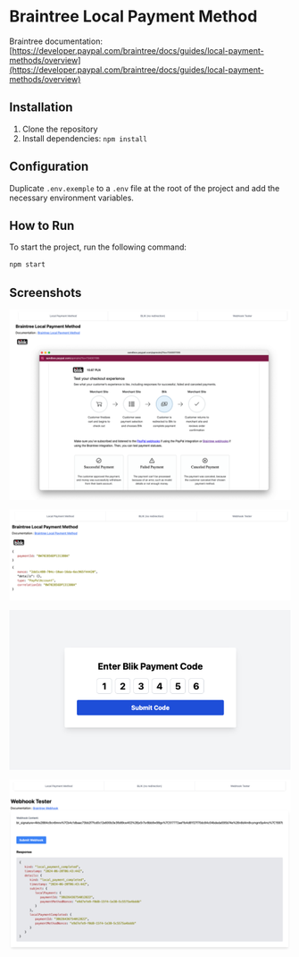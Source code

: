 # Braintree Local Payment Method

Braintree documentation: [https://developer.paypal.com/braintree/docs/guides/local-payment-methods/overview](https://developer.paypal.com/braintree/docs/guides/local-payment-methods/overview)

## Installation

1. Clone the repository
2. Install dependencies: `npm install`

## Configuration

Duplicate `.env.exemple` to a `.env` file at the root of the project and add the necessary environment variables.

## How to Run

To start the project, run the following command:

```bash
npm start
```

## Screenshots

![lpm1](./screenshots/lpm1.png)
<br />

![lpm2](./screenshots/lpm2.png)
<br />

![lpm3](./screenshots/lpm3.png)
<br />

![lpm4](./screenshots/lpm4.png)
<br />